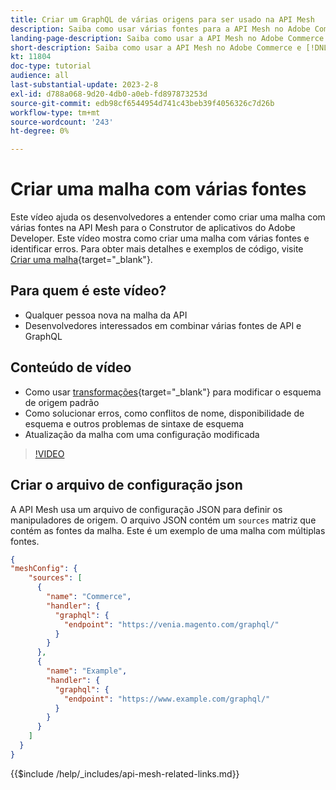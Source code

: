 ```yaml
---
title: Criar um GraphQL de várias origens para ser usado na API Mesh
description: Saiba como usar várias fontes para a API Mesh no Adobe Commerce e [!DNL Adobe App Builder]. Saiba mais sobre alguns erros comuns e como resolvê-los.
landing-page-description: Saiba como usar a API Mesh no Adobe Commerce e [!DNL Adobe App Builder]. Saiba mais sobre como criar uma malha com várias fontes e como resolver alguns erros comuns.
short-description: Saiba como usar a API Mesh no Adobe Commerce e [!DNL Adobe App Builder]. Saiba mais sobre como criar uma malha com várias fontes e como resolver alguns erros comuns.
kt: 11804
doc-type: tutorial
audience: all
last-substantial-update: 2023-2-8
exl-id: d788a068-9d20-4db0-a0eb-fd897873253d
source-git-commit: edb98cf6544954d741c43beb39f4056326c7d26b
workflow-type: tm+mt
source-wordcount: '243'
ht-degree: 0%

---
```


# Criar uma malha com várias fontes

Este vídeo ajuda os desenvolvedores a entender como criar uma malha com várias fontes na API Mesh para o Construtor de aplicativos do Adobe Developer. Este vídeo mostra como criar uma malha com várias fontes e identificar erros. Para obter mais detalhes e exemplos de código, visite [Criar uma malha](https://developer.adobe.com/graphql-mesh-gateway/gateway/create-mesh/#create-a-mesh-1){target="_blank"}.

## Para quem é este vídeo?

* Qualquer pessoa nova na malha da API
* Desenvolvedores interessados em combinar várias fontes de API e GraphQL

## Conteúdo de vídeo

* Como usar [transformações](https://developer.adobe.com/graphql-mesh-gateway/gateway/transforms/){target="_blank"} para modificar o esquema de origem padrão
* Como solucionar erros, como conflitos de nome, disponibilidade de esquema e outros problemas de sintaxe de esquema
* Atualização da malha com uma configuração modificada

>[!VIDEO](https://video.tv.adobe.com/v/3414125?quality=12&learn=on)

## Criar o arquivo de configuração json

A API Mesh usa um arquivo de configuração JSON para definir os manipuladores de origem. O arquivo JSON contém um `sources` matriz que contém as fontes da malha. Este é um exemplo de uma malha com múltiplas fontes.

```json
{
"meshConfig": {
    "sources": [
      {
        "name": "Commerce",
        "handler": {
          "graphql": {
            "endpoint": "https://venia.magento.com/graphql/"
          }
        }
      },
      {
        "name": "Example",
        "handler": {
          "graphql": {
            "endpoint": "https://www.example.com/graphql/"
          }
        }
      }
    ]
  }
}
```

{{$include /help/_includes/api-mesh-related-links.md}}
